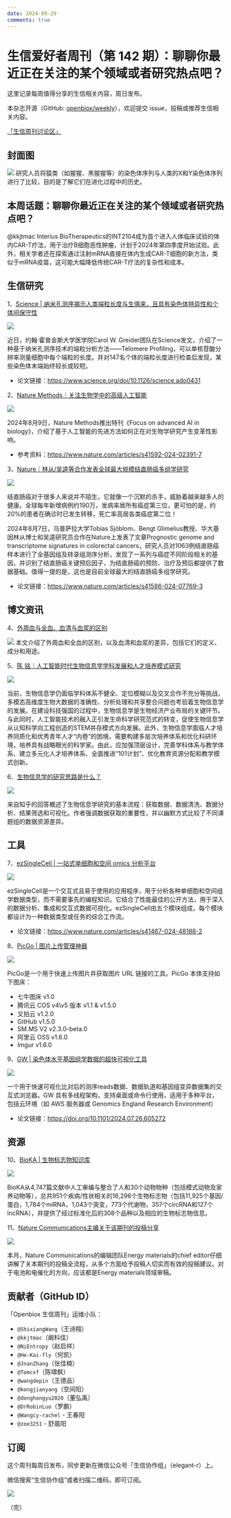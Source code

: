 ```yaml
---
date: 2024-09-29
comments: true
---
```


# 生信爱好者周刊（第 142 期）：聊聊你最近正在关注的某个领域或者研究热点吧？

这里记录每周值得分享的生信相关内容，周日发布。

本杂志开源（GitHub: [openbiox/weekly](https://github.com/openbiox/weekly)），欢迎提交 issue，投稿或推荐生信相关内容。

[「生信周刊讨论区」](https://github.com/openbiox/weekly/discussions)

## 封面图

![](https://files.mdnice.com/user/33257/938410fb-a4d0-4ff6-9abc-11d4c482882f.jpg)
研究人员将猿类（如猩猩、黑猩猩等）的染色体序列与人类的X和Y染色体序列进行了比较，目的是了解它们在进化过程中的历史。

## 本周话题：聊聊你最近正在关注的某个领域或者研究热点吧？

@kkjtmac  Interius BioTherapeutics的INT2104成为首个进入人体临床试验的体内CAR-T疗法，用于治疗B细胞恶性肿瘤，计划于2024年第四季度开始试验。此外，相关学者还在探索通过注射mRNA直接在体内生成CAR-T细胞的新方法，类似于mRNA疫苗，这可能大幅降低传统CAR-T疗法的复杂性和成本。

## 生信研究
1、[Science | 纳米孔测序揭示人类端粒长度与生俱来，且具有染色体特异性和个体间保守性](https://mp.weixin.qq.com/s/tZ5jwBYpYbrLP25Us1q1lg)

![](https://files.mdnice.com/user/33257/f733e141-c051-4a37-af79-0505d3efbf7f.png)

近日，约翰·霍普金斯大学医学院Carol W. Greider团队在Science发文，介绍了一种基于纳米孔测序技术的端粒分析方法——Telomere Profiling，可以单核苷酸分辨率测量细胞中每个端粒的长度。并对147名个体的端粒长度进行检查后发现，某些染色体末端始终较长或较短。

- 论文链接：https://www.science.org/doi/10.1126/science.ado0431

2、[Nature Methods｜关注生物学中的高级人工智能](https://mp.weixin.qq.com/s/-qRura5l1dykLLqQ9il1yA)

![](https://files.mdnice.com/user/33257/691bc48c-3042-432a-a363-877e350101b8.png)

2024年8月9日，Nature Methods推出特刊《Focus on advanced AI in biology》，介绍了基于人工智能的先进方法如何正在对生物学研究产生变革性影响。

- 参考资料：https://www.nature.com/articles/s41592-024-02391-7

3、[Nature｜林从/吴逵等合作发表全球最大规模结直肠癌多组学研究](https://mp.weixin.qq.com/s/PWqo8Y_xEd_CO2m6_Levcw)

![](https://files.mdnice.com/user/33257/eafcc07f-28df-42b3-af01-928f66aaa2af.png)

结直肠癌对于很多人来说并不陌生，它就像一个沉默的杀手，威胁着越来越多人的健康。全球每年新增病例约190万，发病率居所有癌症第三位，更可怕的是，约20%的患者在确诊时已发生转移，死亡率高居各类癌症第二位！

2024年8月7日，乌普萨拉大学Tobias Sjöblom、Bengt Glimelius教授、华大基因林从博士和吴逵研究员合作在Nature上发表了文章Prognostic genome and transcriptome signatures in colorectal cancers，研究人员对1063例结直肠癌样本进行了全基因组及转录组测序分析，发现了一系列与癌症不同阶段相关的基因，并识别了结直肠癌关键预后因子，为结直肠癌的预防、治疗及预后都提供了数据基础。值得一提的是，这也是目前全球最大的结直肠癌多组学研究。

- 论文链接：https://www.nature.com/articles/s41586-024-07769-3

## 博文资讯
4、[外周血与全血、血清与血浆的区别](https://mp.weixin.qq.com/s/CzGXt0Fi45InYDFvcBrCdQ)

![](https://files.mdnice.com/user/33257/507f9b3b-5950-416b-aaa4-aba0cda8eaba.png)
本文介绍了外周血和全血的区别，以及血清和血浆的差异，包括它们的定义、成分和用途。

5、[陈 铭｜人工智能时代生物信息学学科发展和人才培养模式研究](https://mp.weixin.qq.com/s/USAAsUBggmjHZ6k-Uaz_KA)

![](https://files.mdnice.com/user/33257/aa4401b8-24e3-4c97-9a26-3f641b80cd2e.jpg)

当前，生物信息学仍面临学科体系不健全、定位模糊以及交叉合作不充分等挑战，多模态高维度生物大数据的准确性、分析处理和共享整合问题也考验着生物信息学的发展。在建设科技强国的过程中，生物信息学是生物经济产业布局的关键环节。与此同时，人工智能技术的融入正引发生命科学研究范式的转变，促使生物信息学从认知科学向工程创造的STEM并存模式方向发展。此外，生物信息学面临人才培养同质化和优秀青年人才“内卷”的困境，需要构建多层次培养体系和优化科研环境，培养具有战略眼光的科学家。由此，应加强顶层设计，完善学科体系与教学体系、建立多元化人才培养体系、全面推进“101计划”、优化教育资源分配和教学模式创新。

6、[生物信息学的研究思路是什么？](https://www.zhihu.com/question/628721162/answer/3274734055?utm_campaign=shareopn&utm_medium=social&utm_psn=1820976742153723905&utm_source=wechat_session&s_r=0)

![](https://files.mdnice.com/user/33257/3f4adf34-e3b7-4c8b-b99c-946cf1396a2f.png)

来自知乎的回答概述了生物信息学研究的基本流程：获取数据、数据清洗、数据分析、结果筛选和可视化。作者强调数据获取的重要性，并以幽默方式比较了不同课题组的数据资源差异。

## 工具
7、[ezSingleCell | 一站式单细胞和空间 omics 分析平台](https://mp.weixin.qq.com/s?__biz=MzkzMTM0NTcyNw==&mid=2247486910&idx=1&sn=12b4a54d0a8fc39a53e0244544df1fab&chksm=c26d29eef51aa0f8a4df00e41da87378fe50c34857953deaa0ff891872971c18d80d0e3c2a66#rd)

![](https://files.mdnice.com/user/33257/3b2e59d9-c796-4c57-816f-4673c4aab2d9.png)

ezSingleCell是一个交互式且易于使用的应用程序，用于分析各种单细胞和空间组学数据类型，而不需要事先的编程知识。它结合了性能最佳的公开方法，用于深入的数据分析、集成和交互式数据可视化。ezSingleCell由五个模块组成，每个模块都设计为一种数据类型或任务的综合工作流。
- 论文链接：https://www.nature.com/articles/s41467-024-48188-2

8、[PicGo | 图片上传管理神器](https://molunerfinn.com/PicGo/)

![](https://files.mdnice.com/user/33257/f8b69676-1f6d-4731-a357-3f5ea6dd66ea.png)

PicGo是一个用于快速上传图片并获取图片 URL 链接的工具。PicGo 本体支持如下图床：
- 七牛图床 v1.0
- 腾讯云 COS v4\v5 版本 v1.1 & v1.5.0
- 又拍云 v1.2.0
- GitHub v1.5.0
- SM.MS V2 v2.3.0-beta.0
- 阿里云 OSS v1.6.0
- Imgur v1.6.0

9、[GW | 染色体水平基因组学数据的超快可视化工具](https://mp.weixin.qq.com/s/wOna8bgqwJVthGCmX9gSoA)

![](https://files.mdnice.com/user/33257/a3c8bd08-da63-4e77-b34b-ac0e73f9e1ea.png)

一个用于快速可视化比对后的测序reads数据、数据轨道和基因组变异数据集的交互式浏览器。GW 具有多线程架构，支持桌面或命令行使用，适用于多种平台，包括云环境（如 AWS 服务器或 Genomics England Research Environment）

- 论文链接：https://doi.org/10.1101/2024.07.26.605272
## 资源
10、[BioKA | 生物标志物知识库 ](https://mp.weixin.qq.com/s/5NRzS-vDkIcrjUyqWS8Wvw)

![](https://files.mdnice.com/user/33257/e80680ab-637f-4f2c-9e2f-164c364b7836.png)

BioKA从4,747篇文献中人工审编与整合了人和30个动物物种（包括模式动物及家养动物等），总共951个疾病/性状相关的16,296个生物标志物（包括11,925个基因/蛋白，1,784个miRNA，1,043个突变，773个代谢物，357个circRNA和127个lncRNA），并提供了经过标准化后的308个品种以及相应的生物标志物信息。

11、[Nature Communications主编关于该期刊的投稿分享](https://mp.weixin.qq.com/s/qcMISCj7reZjD120uJ4rmQ)

![](https://files.mdnice.com/user/33257/40a82806-b6cd-434a-b340-17aaec831625.png)

本月，Nature Communications的编辑团队Energy materials的chief editor仔细讲解了关本期刊的投稿全流程，从多个方面给予投稿人切实而有效的投稿建议。对于电池和电催化的方向，应该都是Energy materials领域审稿。


## 贡献者（GitHub ID）

「Openbiox 生信周刊」运维小队：

- `@ShixiangWang`（王诗翔）
- `@kkjtmac`（阚科佳）
- `@NiEntropy`（赵启祥）
- `@He-Kai-fly`（何凯）
- `@JnanZhang`（张佳楠）
- `@Tomcxf`（陈啸枫）
- `@wangdepin`（王德品）
- `@kongjianyang`（空间阳）
- `@donghongyu2020`（董弘禹）
- `@DrRobinLuo`（罗鹏）
- `@Wangcy-rachel` - 王春阳
- `@zoe3251` - 舒晨阳

## 订阅

这个周刊每周日发布，同步更新在微信公众号「生信协作组」（elegant-r）上。

微信搜索“生信协作组”或者扫描二维码，即可订阅。

![](https://cdn.nlark.com/yuque/0/2022/png/471931/1648306398708-897e7ad4-6008-40f8-9200-ddee834b09a7.png)

（完）
